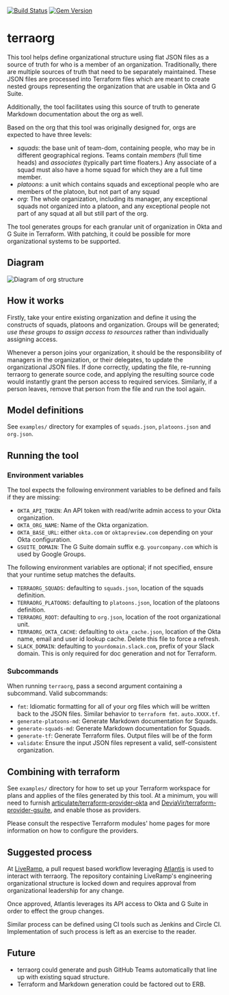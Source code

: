 <!--

  Copyright 2019-2020 LiveRamp Holdings, Inc.

  Licensed under the Apache License, Version 2.0 (the "License");
  you may not use this file except in compliance with the License.
  You may obtain a copy of the License at

      http://www.apache.org/licenses/LICENSE-2.0

  Unless required by applicable law or agreed to in writing, software
  distributed under the License is distributed on an "AS IS" BASIS,
  WITHOUT WARRANTIES OR CONDITIONS OF ANY KIND, either express or implied.
  See the License for the specific language governing permissions and
  limitations under the License.

-->

[![Build Status](https://travis-ci.com/joshk0/terraorg.svg?branch=master)](https://travis-ci.com/joshk0/terraorg)
[![Gem Version](https://badge.fury.io/rb/terraorg.svg)](https://badge.fury.io/rb/terraorg)

# terraorg

This tool helps define organizational structure using flat JSON files as a
source of truth for who is a member of an organization. Traditionally, there
are multiple sources of truth that need to be separately maintained. These JSON
files are processed into Terraform files which are meant to create nested
groups representing the organization that are usable in Okta and G Suite.

Additionally, the tool facilitates using this source of truth to generate
Markdown documentation about the org as well.

Based on the org that this tool was originally designed for, orgs are expected
to have three levels:

* *squads*: the base unit of team-dom, containing people, who may be in
  different geographical regions. Teams contain _members_ (full time heads)
  and _associates_ (typically part time floaters.) Any associate of a squad
  must also have a home squad for which they are a full time member.
* *platoons*: a unit which contains squads and exceptional people who are
  members of the platoon, but not part of any squad
* *org*: The whole organization, including its manager, any exceptional squads
  not organized into a platoon, and any exceptional people not part of any
  squad at all but still part of the org.

The tool generates groups for each granular unit of organization in Okta and G
Suite in Terraform. With patching, it could be possible for more organizational
systems to be supported.

## Diagram

![Diagram of org structure](https://github.com/joshk0/terraorg/tree/master/img/diagram.png)

## How it works

Firstly, take your entire existing organization and define it using the
constructs of squads, platoons and organization. Groups will be generated;
*use these groups to assign access to resources* rather than individually
assigning access.

Whenever a person joins your organization, it should be the responsibility of
managers in the organization, or their delegates, to update the organizational
JSON files. If done correctly, updating the file, re-running terraorg to
generate source code, and applying the resulting source code would instantly
grant the person access to required services. Similarly, if a person leaves,
remove that person from the file and run the tool again.

## Model definitions

See `examples/` directory for examples of `squads.json`, `platoons.json` and
`org.json`.

## Running the tool

### Environment variables

The tool expects the following environment variables to be defined and fails if
they are missing:

* `OKTA_API_TOKEN`: An API token with read/write admin access to your Okta
  organization.
* `OKTA_ORG_NAME`: Name of the Okta organization.
* `OKTA_BASE_URL`: either `okta.com` or `oktapreview.com` depending on your
  Okta configuration.
* `GSUITE_DOMAIN`: The G Suite domain suffix e.g. `yourcompany.com` which
  is used by Google Groups.

The following environment variables are optional; if not specified, ensure
that your runtime setup matches the defaults.

* `TERRAORG_SQUADS`: defaulting to `squads.json`, location of the squads
  definition.
* `TERRAORG_PLATOONS`: defaulting to `platoons.json`, location of the platoons
  definition.
* `TERRAORG_ROOT`: defaulting to `org.json`, location of the root
  organizational unit.
* `TERRAORG_OKTA_CACHE`: defaulting to `okta_cache.json`, location of the Okta
  name, email and user id lookup cache. Delete this file to force a refresh.
* `SLACK_DOMAIN`: defaulting to `yourdomain.slack.com`, prefix of your Slack
  domain. This is only required for doc generation and not for Terraform.

### Subcommands

When running `terraorg`, pass a second argument containing a subcommand.
Valid subcommands:

* `fmt`: Idiomatic formatting for all of your org files which will be
  written back to the JSON files. Similar behavior to `terraform fmt`.
  `auto.XXXX.tf`.
* `generate-platoons-md`: Generate Markdown documentation for Squads.
* `generate-squads-md`: Generate Markdown documentation for Squads.
* `generate-tf`: Generate Terraform files. Output files will be of the form
* `validate`: Ensure the input JSON files represent a valid, self-consistent
  organization.

## Combining with terraform

See `examples/` directory for how to set up your Terraform workspace for plans
and applies of the files generated by this tool. At a minimum, you will need to
furnish [articulate/terraform-provider-okta] and
[DeviaVir/terraform-provider-gsuite], and enable those as providers.

Please consult the respective Terraform modules' home pages for more
information on how to configure the providers.

[articulate/terraform-provider-okta]: https://github.com/articulate/terraform-provider-okta
[DeviaVir/terraform-provider-gsuite]: https://github.com/DeviaVir/terraform-provider-gsuite

## Suggested process

At [LiveRamp], a pull request based workflow leveraging [Atlantis] is used to
interact with terraorg. The repository containing LiveRamp's engineering
organizational structure is locked down and requires approval from
organizational leadership for any change.

Once approved, Atlantis leverages its API access to Okta and G Suite in order
to effect the group changes.

Similar process can be defined using CI tools such as Jenkins and Circle CI.
Implementation of such process is left as an exercise to the reader.

[LiveRamp]: https://github.com/LiveRamp/
[Atlantis]: https://www.runatlantis.io/

## Future

* terraorg could generate and push GitHub Teams automatically that line up
  with existing squad structure.
* Terraform and Markdown generation could be factored out to ERB.
